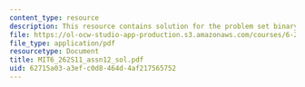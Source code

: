 ```yaml
---
content_type: resource
description: This resource contains solution for the problem set binary hypothesis.
file: https://ol-ocw-studio-app-production.s3.amazonaws.com/courses/6-262-discrete-stochastic-processes-spring-2011/62715a03a3efc0d8464d4af217565752_MIT6_262S11_assn12_sol.pdf
file_type: application/pdf
resourcetype: Document
title: MIT6_262S11_assn12_sol.pdf
uid: 62715a03-a3ef-c0d8-464d-4af217565752
---
```

